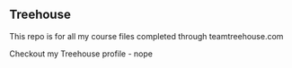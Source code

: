 ## Treehouse

This repo is for all my course files completed through teamtreehouse.com

Checkout my Treehouse profile - nope